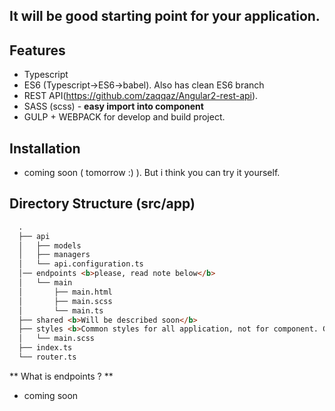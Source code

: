 ## It will be good starting point for your application.

## Features
- Typescript
- ES6 (Typescript->ES6->babel). Also has clean ES6 branch
- REST API(https://github.com/zaqqaz/Angular2-rest-api).
- SASS (scss) - **easy import into component**
- GULP + WEBPACK for develop and build project.

## Installation
- coming soon ( tomorrow :) ). But i think you can try it yourself.

## Directory Structure (src/app)

```html
  .
  ├── api
  │   ├── models
  │   ├── managers
  │   └── api.configuration.ts
  │── endpoints <b>please, read note below</b>
  │   └── main
  │       ├── main.html
  │       ├── main.scss
  │	      └── main.ts
  ├── shared <b>Will be described soon</b>
  ├── styles <b>Common styles for all application, not for component. Global styles, colors, mixins, etc. - heare</b>
  │   └── main.scss
  ├── index.ts
  └── router.ts
```
** What is endpoints ? ** 
- coming soon